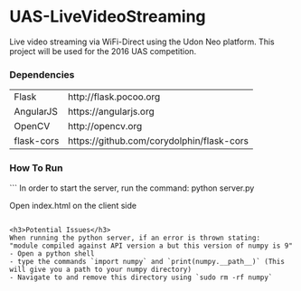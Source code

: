 # UAS-LiveVideoStreaming
Live video streaming via WiFi-Direct using the Udon Neo platform. 
This project will be used for the 2016 UAS competition.

<h3> Dependencies </h3>
<table>
  <tr>
    <td>
    Flask
    </td>
    <td>
    http://flask.pocoo.org
    </td>
  </tr>
  
  <tr>
    <td>
    AngularJS
    </td>
    <td>
    https://angularjs.org
    </td>
  </tr>

  <tr>
    <td>
    OpenCV
    </td>
    <td>
    http://opencv.org
    </td>
  </tr>
  
  <tr>
    <td>
    flask-cors
    </td>
    <td>
    https://github.com/corydolphin/flask-cors
    </td>
  </tr>
</table>

<h3> How To Run </h3>
```
In order to start the server, run the command:
python server.py

Open index.html on the client side
```

<h3>Potential Issues</h3>
When running the python server, if an error is thrown stating:
"module compiled against API version a but this version of numpy is 9"
- Open a python shell
- type the commands `import numpy` and `print(numpy.__path__)` (This will give you a path to your numpy directory)
- Navigate to and remove this directory using `sudo rm -rf numpy`
